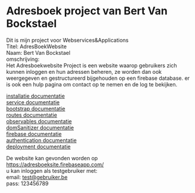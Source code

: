 # Adresboek project van Bert Van Bockstael  

Dit is mijn project voor Webservices&Applications  
Titel: AdresBoekWebsite  
Naam: Bert Van Bockstael  
omschrijving:  
Het Adresboekwebsite Project is een website waarop gebruikers zich kunnen inloggen en hun adressen beheren, ze worden dan ook weergegeven en gestructureerd bijgehouden op een firebase database. er is ook een hulp pagina om contact op te nemen en de log te bekijken.  

[installatie documentatie](doc/installatie.md)  
[service documentatie](doc/service.md)  
[bootstrap documentatie](doc/bootstrap.md)  
[routes documentatie](doc/routes.md)  
[observables documentatie](doc/observables.md)  
[domSanitizer documentatie](doc/domsanitizer.md)  
[firebase documentatie](doc/firebase.md)  
[authentication documentatie](doc/authenticatie.md)  
[deployment documentatie](doc/deployment.md)  

De website kan gevonden worden op https://adresboeksite.firebaseapp.com/  
u kan inloggen als testgebruiker met:  
email: test@gebruiker.be  
pass: 123456789  